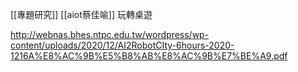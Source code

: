 [[專題研究]]
[[aiot蔡佳喻]]
玩轉桌遊

http://webnas.bhes.ntpc.edu.tw/wordpress/wp-content/uploads/2020/12/AI2RobotCIty-6hours-2020-1216A%E8%AC%9B%E5%B8%AB%E8%AC%9B%E7%BE%A9.pdf